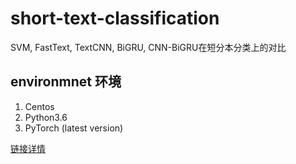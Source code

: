 # short-text-classification
SVM, FastText, TextCNN, BiGRU, CNN-BiGRU在短分本分类上的对比
## environmnet 环境
1. Centos
2. Python3.6
3. PyTorch (latest version)

[链接详情](https://github.com/SeanLee97/short-text-classification/blob/master/evaluate.ipynb)
